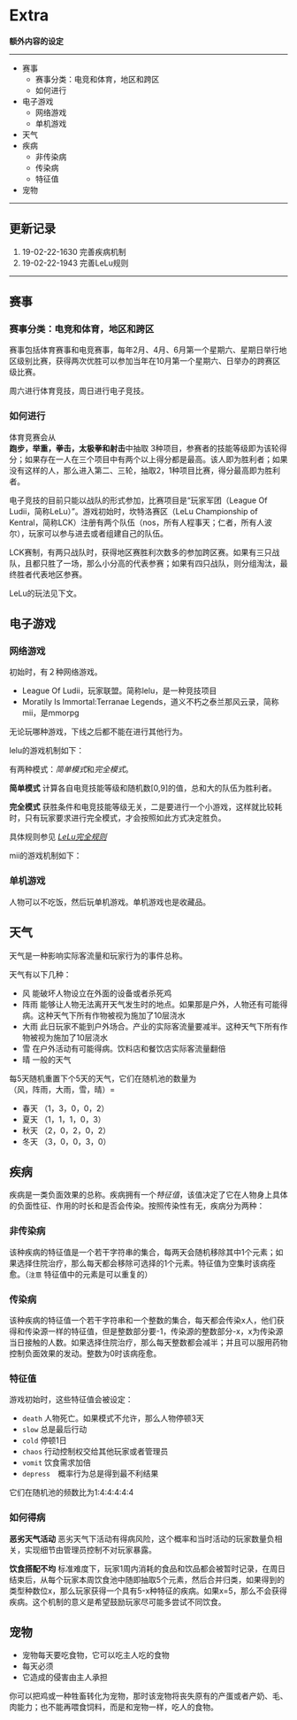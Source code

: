 # Extra

**额外内容的设定**

---

- 赛事
  - 赛事分类：电竞和体育，地区和跨区
  - 如何进行
- 电子游戏
  - 网络游戏
  - 单机游戏
- 天气
- 疾病
  - 非传染病
  - 传染病
  - 特征值
- 宠物

---

## 更新记录

1. 19-02-22-1630 完善疾病机制
2. 19-02-22-1943 完善LeLu规则

---

## 赛事

### 赛事分类：电竞和体育，地区和跨区

赛事包括体育赛事和电竞赛事，每年2月、4月、6月第一个星期六、星期日举行地区级别比赛，获得两次优胜可以参加当年在10月第一个星期六、日举办的跨赛区级比赛。

周六进行体育竞技，周日进行电子竞技。

### 如何进行

体育竞赛会从  
**跑步，举重，拳击，太极拳和射击**中抽取 3种项目，参赛者的技能等级即为该轮得分；如果存在一人在三个项目中有两个以上得分都是最高。该人即为胜利者；如果没有这样的人，那么进入第二、三轮，抽取2，1种项目比赛，得分最高即为胜利者。

电子竞技的目前只能以战队的形式参加，比赛项目是“玩家军团（League Of Ludii，简称LeLu）”。游戏初始时，坎特洛赛区（LeLu Championship of Kentral，简称LCK）注册有两个队伍（nos，所有人程事天；仁者，所有人波尔），玩家可以参与进去或者组建自己的队伍。

LCK赛制，有两只战队时，获得地区赛胜利次数多的参加跨区赛。如果有三只战队，且都只胜了一场，那么小分高的代表参赛；如果有四只战队，则分组淘汰，最终胜者代表地区参赛。

LeLu的玩法见下文。

## 电子游戏
### 网络游戏

初始时，有２种网络游戏。

- League Of Ludii，玩家联盟。简称lelu，是一种竞技项目
- Moratily Is Immortal:Terranae Legends，道义不朽之泰兰那风云录，简称mii，是mmorpg

无论玩哪种游戏，下线之后都不能在进行其他行为。

lelu的游戏机制如下：

有两种模式：*简单模式*和*完全模式*。

**简单模式**
计算各自电竞技能等级和随机数[0,9]的值，总和大的队伍为胜利者。

**完全模式**
获胜条件和电竞技能等级无关，二是要进行一个小游戏，这样就比较耗时，只有玩家要求进行完全模式，才会按照如此方式决定胜负。

具体规则参见 [*LeLu完全规则*](https://github.com/AndrewImalion/FameAndFarm/blob/master/Extra_LeLuPerfect.md)


mii的游戏机制如下：



### 单机游戏

人物可以不吃饭，然后玩单机游戏。单机游戏也是收藏品。


## 天气

天气是一种影响实际客流量和玩家行为的事件总称。

天气有以下几种：

- 风 能破坏人物设立在外面的设备或者杀死鸡
- 阵雨 能够让人物无法离开天气发生时的地点。如果那是户外，人物还有可能得病。这种天气下所有作物被视为施加了10层浇水
- 大雨 此日玩家不能到户外场合。产业的实际客流量要减半。这种天气下所有作物被视为施加了10层浇水
- 雪 在户外活动有可能得病。饮料店和餐饮店实际客流量翻倍
- 晴 一般的天气

每5天随机重置下个5天的天气，它们在随机池的数量为  
（风，阵雨，大雨，雪，晴）=

- 春天 （1，3，0，0，2）  
- 夏天 （1，1，1，0，3）
- 秋天 （2，0，2，0，2）
- 冬天 （3，0，0，3，0）

## 疾病

疾病是一类负面效果的总称。疾病拥有一个*特征值*，该值决定了它在人物身上具体的负面性征、作用的时长和是否会传染。按照传染性有无，疾病分为两种：

### 非传染病
该种疾病的特征值是一个若干字符串的集合，每两天会随机移除其中1个元素；如果选择住院治疗，那么每天都会移除可选择的1个元素。特征值为空集时该病痊愈。（`注意` 特征值中的元素是可以重复的）

### 传染病
该种疾病的特征值一个若干字符串和一个整数的集合，每天都会传染x人，他们获得和传染源一样的特征值，但是整数部分要-1，传染源的整数部分-x，x为传染源当日接触的人数。如果选择住院治疗，那么每天整数都会减半；并且可以服用药物控制负面效果的发动。整数为0时该病痊愈。


### 特征值

游戏初始时，这些特征值会被设定：

- `death` 人物死亡。如果模式不允许，那么人物停顿3天
- `slow` 总是最后行动
- `cold` 停顿1日
- `chaos` 行动控制权交给其他玩家或者管理员
- `vomit` 饮食需求加倍
- `depress`　概率行为总是得到最不利结果

它们在随机池的频数比为1:4:4:4:4:4

### 如何得病

**恶劣天气活动**
恶劣天气下活动有得病风险，这个概率和当时活动的玩家数量负相关，实现细节由管理员控制不对玩家暴露。

**饮食搭配不均**
标准难度下，玩家1周内消耗的食品和饮品都会被暂时记录，在周日结束后，从每个玩家本周饮食池中随即抽取5个元素，然后合并归类，如果得到的类型种数位x，那么玩家获得一个具有5-x种特征的疾病。如果x=5，那么不会获得疾病。这个机制的意义是希望鼓励玩家尽可能多尝试不同饮食。

## 宠物

- 宠物每天要吃食物，它可以吃主人吃的食物
- 每天必须
- 它造成的侵害由主人承担

你可以把鸡或一种牲畜转化为宠物，那时该宠物将丧失原有的产蛋或者产奶、毛、肉能力；也不能再喂食饲料，而是和宠物一样，吃人的食物。











